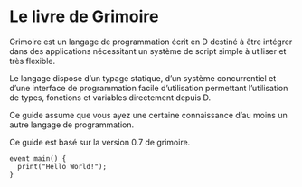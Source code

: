 # Le livre de Grimoire

Grimoire est un langage de programmation écrit en D destiné à être intégrer dans des applications nécessitant un système de script simple à utiliser et très flexible.

Le langage dispose d’un typage statique, d’un système concurrentiel et d’une interface de programmation facile d’utilisation permettant l’utilisation de types, fonctions et variables directement depuis D.

Ce guide assume que vous ayez une certaine connaissance d’au moins un autre langage de programmation.

Ce guide est basé sur la version 0.7 de grimoire.

```grimoire
event main() {
  print("Hello World!");
}
```